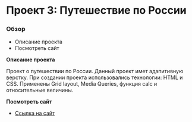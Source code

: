 # Проект 3: Путешествие по России

### Обзор
* Описание проекта
* Посмотреть сайт


**Описание проекта**

Проект о путешествии по России.
Данный проект имет адапитивную верстку.
При создании проекта использовались технологии: HTML и CSS.
Применены Grid layout, Media Queries, функция calc и относительные величины.

**Посмотреть сайт**

* [Ссылка на сайт](https://khantagiev.github.io/russian-travel/index.html)

